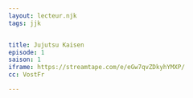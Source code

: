 ```yaml
---
layout: lecteur.njk
tags: jjk


title: Jujutsu Kaisen
episode: 1
saison: 1
iframe: https://streamtape.com/e/eGw7qvZDkyhYMXP/
cc: VostFr

---
```

    